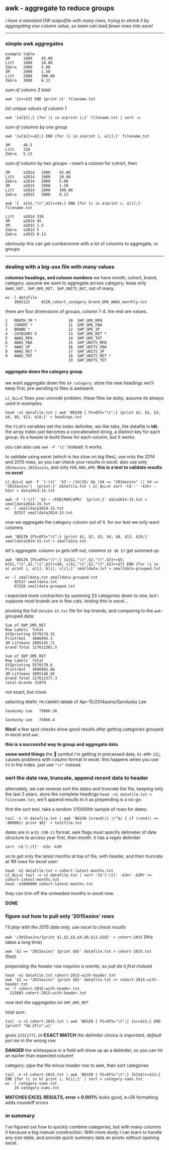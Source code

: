 ## awk - aggregate to reduce groups
*i have a standard DW outputfile with many rows, trying to shrink it by aggregating one column value, so team can load fewer rows into excel*

----
### simple awk aggregates

    example table
    3M      1000    45.00
    Litt    1000    10.00
    Zebra   2000    5.00
    3M      2000    1.50
    Litt    2000    300.00
    Zebra   3000    0.13

*sum of column 3 total*

	awk '{x+=$3} END {print x}' filename.txt

*list unique values of column 1*

	awk '{a[$1];} {for (i in a)print i;}' filename.txt | sort -u

*sum of columns by one group*

	awk '{a[$1]+=$3;} END {for (i in a)print i, a[i];}' filename.txt

    3M      46.5
    Litt    310
    Zebra   5.13

*sum of column by two groups* - insert a column for cohort, then

    3M      a2014   1000    45.00
    Litt    a2014   1000    10.00
    Zebra   a2014   2000    5.00
    3M      a2015   2000    1.50
    Litt    a2014   2000    300.00
    Zebra   a2015   3000    0.13

	awk '{  a[$1,"\t",$2]+=$4;} END {for (i in a)print i, a[i];}' filename.txt

    Litt    a2014 310
    3M      a2014 45
    3M      a2015 1.5
    Zebra   a2014 5
    Zebra   a2015 0.13

obviously this can get cumbersome with a lot of columns to aggregate, or groups

----
### dealing with a big-ass file with many values

**columns headings, and column numbers** we have month, cohort, brand, category.
assume we want to aggregate across category; keep only `AWAS_RET, SHP_GMS_RET, SHP_UNITS_RET`, out of many.

    wc -l datafile
        1665122     ASIN_cohort_category_brand_GMS_AWAS_monthly.txt

there are four dimensions of groups, column 1-4. the rest are values.

    1   MONTH_YR *              10  SHP_GMS_MFN
    2   COHORT *                11  SHP_GMS_FBA
    3   BRAND *                 12  SHP_GMS_3P
    4   CATEGORY X              13  SHP_GMS_RET *
    5   AWAS_MFN                14  SHP_GMS_TOT
    6   AWAS_FBA                15  SHP_UNITS_MFN
    7   AWAS_3P                 16  SHP_UNITS_FBA
    8   AWAS_RET *              17  SHP_UNITS_3P
    9   AWAS_TOT                18  SHP_UNITS_RET *
                                19  SHP_UNITS_TOT

#### aggregate down the category group
we want aggregate down the `$4 category`. store the new headings we'll keep first, pre-pending to files is awkward.

`LC_ALL=C` fixes your unicode problem, these files be dutty. assume its always used in examples.

`head -n1 datafile.txt | awk 'BEGIN { FS=OFS="\t";} {print $1, $2, $3, $4, $8, $13, $18;}' > headings.txt`

the `FS`,`OFS` variables set the index delimiter, we like tabs, the datafile is **tdt.**
the array index just becomes a concatenated string, a distinct key for each group.
its a hassle to build these for each column, but it works.

you can also use `awk -F '\t'` instead.  it works.

to validate using excel (which is too slow on big files), use only the 2014 and 2015 rows, so you can check your results in excel. also use only `2014asins`, `2015asins`, and only `FEB,MAR,APR`. **this is a test to validate results vs excel**

    LC_ALL=C awk -F '[-\t]' '$3 ~ /14|15/ && ($4 == "2014asins" || $4 == "2015asins")  {print;}' datafile.txt | LC_ALL=C sort -t$'-' -k3nr -k2nr > data2014-15.txt

    awk -F '[-\t]' '$2 ~ /FEB|MAR|APR/  {print;}' data2014-15.txt > smalldata2014-15.txt
    wc -l smalldata2014-15.txt
        92537 smalldata2014-15.txt

now we aggregate the category column out of it.  for our test we only want columns

    awk 'BEGIN {FS=OFS="\t";} {print $1, $2, $3, $4, $8, $13, $18;}' smalldata2014-15.txt > smalldata.txt

let's aggregate. column `$4` gets left out, columns `$5 $6 $7` get summed up

    awk 'BEGIN {FS=OFS="\t";} {a[$1,"\t",$2,"\t",$3]+=$5; b[$1,"\t",$2,"\t",$3]+=$6; c[$1,"\t",$2,"\t",$3]+=$7} END {for (i in a) print i, a[i], b[i], c[i];}' smalldata.txt > smalldata-grouped.txt

    wc -l smalldata.txt smalldata-grouped.txt 
        92537 smalldata.txt
        67228 smalldata-grouped.txt

i expected more contraction by summing 23 categories down to one, but i suppose most brands are in few cats. testing this in excel... 

pivoting the full `data14-15.txt` file for top brands, and comparing to the `awk`-grouped data:

    Sum of SHP_GMS_RET  
    Row Labels  Total
    XYZprinting 5570174.31
    Printrbot   3006993.3
    3M Littmann 2895145.71
    Grand Total 117611381.5

    Sum of SHP_GMS_RET  
    Row Labels  Total
    XYZprinting 5570170.6
    Printrbot   3006992.66
    3M Littmann 2895146.85
    Grand Total 117611377.3
    total-brands 31079

not exact, but close.

selecting `MONTH_YR/COHORT/BRAND` of Apr-15/2014asins/Sandusky Lee

    Sandusky Lee   73666.36

    Sandusky Lee   73666.4

**Nice!** a few spot checks show good results after getting categories grouped in excel and `awk`.

**this is a successful way to group and aggregate data**

**some weird things** the  symbol i'm getting in processed data, `01-APR-15`, causes problems with column format in excel. this happens when you use `FS` in the index.  just use `"\t"` instead.


### sort the date row, truncate, append recent data to header
alternately, we can reverse sort the dates and truncate the file, keeping only the last 3 years. store the complete headings `head -n1 datafile.txt > filesname.txt`, we'll append results to it as prepending is a no-go.

first the sort test.  take a random 1/10000th sample of rows for dates:

    tail -n +2 datafile.txt | awk 'BEGIN {srand()} !/^$/ { if (rand() <= .000001) print $0}' > testfile.txt

dates are in a `01-JUN-13` format. awk flags must specify delimeter of date structure to access year first, then month. it has a regex delimiter

    sort -t$'[-/t]' -k3n -k2M

so to get only the latest months at top of file, with header, and then truncate at 1M rows for excel user:

    head -n1 datafile.txt > cohort-latest-months.txt
    LC_ALL=C tail -n +2 datafile.txt | sort -t$'[-\t]' -k3nr -k2Mr >> cohort-latest-months.txt
    head -n1000000 cohort-latest-months.txt

they can trim off the unneeded months in excel now.

**DONE**


### figure out how to pull only '2015asins' rows
*I'll play with the 2015 data only, use excel to check results*

`awk '/2015asins/{print $1,$2,$3,$4,$8,$13,$18}' > cohort-2015`   (this takes a long time)

`awk '$2 == "2015asins" {print $0}' datafile.txt > cohort-2015.txt` (fast)

*prepending the header row requires a rewrite, so just do it first instead*

    head -n1 datafile.txt cohort-2015-with-header.txt
    awk '$2 == "2015asins" {print $0}' datafile.txt >> cohort-2015-with-header.txt
    wc -l cohort-2015-with-header.txt
      121083 cohort-2015-with-header.txt

*now test the aggregates on `SHP_GMS_RET`*

total sum:

`tail -n +2 cohort-2015.txt | awk 'BEGIN { FS=OFS="\t";} {x+=$13;} END {printf "%8.2f\n",x}'`

gives `22311771.20` **EXACT MATCH**
*the delimiter choice is important, default put me in the wrong row*


**DANGER** the whitespace in a field will show up as a delimiter, so you can hit an earlier than expected column!

category:
pipe the file minus header row to awk, then sort categories

    tail -n +2 cohort-2015.txt | awk 'BEGIN { FS=OFS="\t";} {b[$4]+=$13;} END {for (i in b) print i, b[i];}' | sort > category-sums.txt
    wc -l category-sums.txt
        24 category-sums.txt

**MATCHES EXCEL RESULTS, error < 0.001%**  looks good, e+06 formatting adds roundoff errors

### in summary
I've figured out how to quickly combine categories, but with many columns it because a big manual construction.  With more study I can learn to handle any size table, and provide quick summary data an pivots without opening excel.
